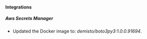 #### Integrations
##### Aws Secrets Manager
- Updated the Docker image to: *demisto/boto3py3:1.0.0.91694*.
